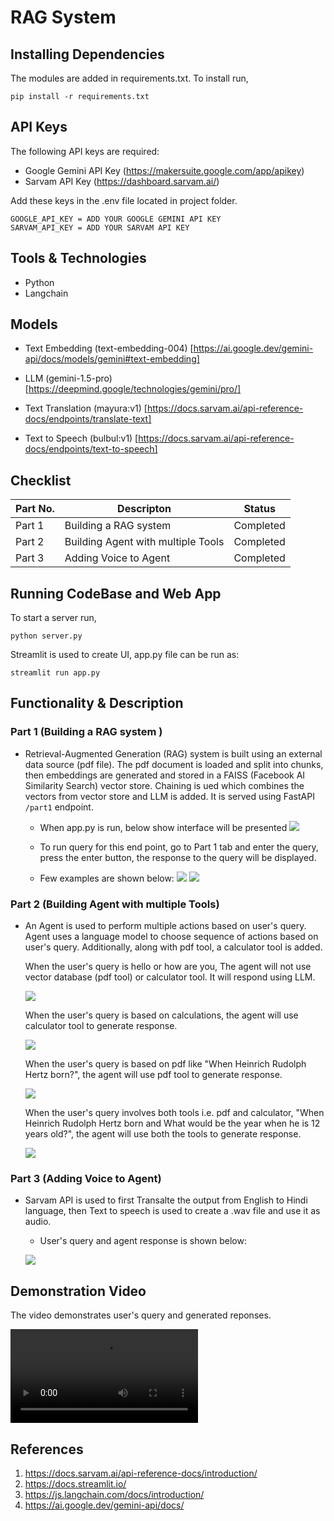 # RAG System

## **Installing Dependencies**

The modules are added in requirements.txt. To install run,

	pip install -r requirements.txt

## **API Keys**

The following API keys are required:

- Google Gemini API Key (https://makersuite.google.com/app/apikey)
- Sarvam API Key (https://dashboard.sarvam.ai/)

Add these keys in the .env file located in project folder.

	GOOGLE_API_KEY = ADD YOUR GOOGLE GEMINI API KEY  
	SARVAM_API_KEY = ADD YOUR SARVAM API KEY

## **Tools & Technologies**

- Python
- Langchain

## **Models**

- Text Embedding (text-embedding-004) [https://ai.google.dev/gemini-api/docs/models/gemini#text-embedding]

- LLM (gemini-1.5-pro) [https://deepmind.google/technologies/gemini/pro/]

- Text Translation (mayura:v1) [https://docs.sarvam.ai/api-reference-docs/endpoints/translate-text]

- Text to Speech (bulbul:v1) [https://docs.sarvam.ai/api-reference-docs/endpoints/text-to-speech]

## **Checklist**

| Part No.| Descripton                           | Status     |
| --------| -------------------------------------| ---------- |
| Part 1  | Building a RAG system                | Completed  |
| Part 2  | Building Agent with multiple Tools   | Completed  |
| Part 3  | Adding Voice to Agent                | Completed  |


## Running CodeBase and Web App

To start a server run,
	
`python server.py`

Streamlit is used to create UI,  app.py file can be run as:  

   `streamlit run app.py`
   
## **Functionality & Description**

### Part 1 (Building a RAG system )

- Retrieval-Augmented Generation (RAG) system is built using an external data source (pdf file). The pdf document is loaded and split into chunks, then embeddings are generated and stored in a FAISS (Facebook AI Similarity Search) vector store. Chaining is ued which combines the vectors from vector store and LLM is added. It is served using FastAPI `/part1` endpoint.

  - When app.py is run, below show interface will be presented
  <kbd>![](/README_images/PART0.png)</kbd>

  - To run query for this end point, go to Part 1 tab and enter the query, press the enter button, the response to the query will be displayed.

  - Few examples are shown below:
  <kbd>![](/README_images/PART1_1.png)</kbd>
  <kbd>![](/README_images/PART1_2.png)</kbd>
  
 ### Part 2 (Building Agent with multiple Tools)

- An Agent is used to perform multiple actions based on user's query. Agent uses a language model to choose sequence of actions based on user's query. Additionally, along with pdf tool, a calculator tool is added. 

  When the user's query is hello or how are you, The agent will not use vector database (pdf tool) or calculator tool. It will respond using LLM. 
  
  <kbd>![](/README_images/PART2_1.png)</kbd>
  
  When the user's query is based on calculations, the agent will use calculator tool to generate response.
  
  <kbd>![](/README_images/PART2_2.png)</kbd>
  
  When the user's query is based on pdf like "When Heinrich Rudolph Hertz born?", the agent will use pdf tool to generate response.
  
  <kbd>![](/README_images/PART2_3.png)</kbd>
  
  When the user's query involves both tools i.e. pdf and calculator, "When Heinrich Rudolph Hertz born and What would be the year when he is 12 years old?", the agent will use both the tools to generate response.
  
  <kbd>![](/README_images/PART2_4.png)</kbd>

### Part 3 (Adding Voice to Agent)

- Sarvam API is used to first Transalte the output from English to Hindi language, then Text to speech is used to create a .wav file and use it as audio.

  - User's query and agent response is shown below:
  
  <kbd>![](/README_images/PART3.png)</kbd>


## **Demonstration Video**

The video demonstrates user's query and generated reponses.

<video src="https://github.com/user-attachments/assets/068faefa-c235-4866-a974-2647d2ab0e18">
</video>


## **References**

1. <https://docs.sarvam.ai/api-reference-docs/introduction/>
2. <https://docs.streamlit.io/>
3. <https://js.langchain.com/docs/introduction/>
4. <https://ai.google.dev/gemini-api/docs/>
